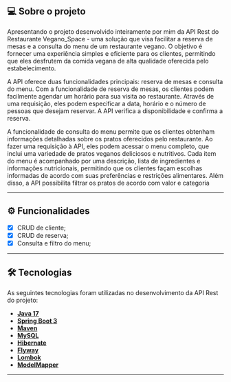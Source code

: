 ## 💻 Sobre o projeto

Apresentando o projeto desenvolvido inteiramente por mim da API Rest do Restaurante Vegano_Space - uma solução que visa facilitar a reserva de mesas e a consulta do menu de um restaurante vegano. O objetivo é fornecer uma experiência simples e eficiente para os clientes, permitindo que eles desfrutem da comida vegana de alta qualidade oferecida pelo estabelecimento.

A API oferece duas funcionalidades principais: reserva de mesas e consulta do menu. Com a funcionalidade de reserva de mesas, os clientes podem facilmente agendar um horário para sua visita ao restaurante. Através de uma requisição, eles podem especificar a data, horário e o número de pessoas que desejam reservar. A API verifica a disponibilidade e confirma a reserva.

A funcionalidade de consulta do menu permite que os clientes obtenham informações detalhadas sobre os pratos oferecidos pelo restaurante. Ao fazer uma requisição à API, eles podem acessar o menu completo, que inclui uma variedade de pratos veganos deliciosos e nutritivos. Cada item do menu é acompanhado por uma descrição, lista de ingredientes e informações nutricionais, permitindo que os clientes façam escolhas informadas de acordo com suas preferências e restrições alimentares. Além disso, a API possibilita filtrar os pratos de acordo com valor e categoria

---

## ⚙️ Funcionalidades

- [x] CRUD de cliente;
- [x] CRUD de reserva;
- [x] Consulta e filtro do menu;

---


## 🛠 Tecnologias

As seguintes tecnologias foram utilizadas no desenvolvimento da API Rest do projeto:

- **[Java 17](https://www.oracle.com/java)**
- **[Spring Boot 3](https://spring.io/projects/spring-boot)**
- **[Maven](https://maven.apache.org)**
- **[MySQL](https://www.mysql.com)**
- **[Hibernate](https://hibernate.org)**
- **[Flyway](https://flywaydb.org)**
- **[Lombok](https://projectlombok.org)**
- **[ModelMapper](https://modelmapper.org/)**

---
